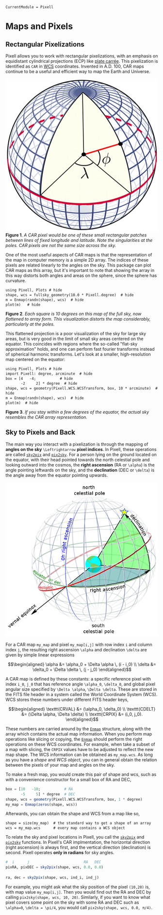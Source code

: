 
```@meta
CurrentModule = Pixell
```

# Maps and Pixels

## Rectangular Pixelizations

Pixell allows you to work with rectangular pixelizations, with an emphasis on equidistant cylindrical projections (ECP) like [plate carrée](https://pro.arcgis.com/en/pro-app/2.8/help/mapping/properties/plate-carree.htm). This pixelization is identified as `CAR` in [WCS](https://www.atnf.csiro.au/people/mcalabre/WCS/) coordinates. Invented in A.D. 100, CAR maps continue to be a useful and efficient way to map the Earth and Universe. 

![longitude and latitude on the sphere](assets/Latitude_and_longitude_graticule_on_a_sphere.svg)
**Figure 1**. *A CAR pixel would be one of these small rectangular patches between lines of fixed longitude and latitude. Note the singularities at the poles. CAR pixels are not the same size across the sky.*

One of the most useful aspects of CAR maps is that the representation of the map in computer memory is a simple 2D array. The indices of these pixels are related linearly to the angles on the sky. This package can plot CAR maps as this array, but it's important to note that showing the array in this way distorts both angles and areas on the sphere, since the sphere has curvature.

```@example intro
using Pixell, Plots # hide
shape, wcs = fullsky_geometry(10.0 * Pixell.degree)  # hide
m = Enmap(randn(shape), wcs)  # hide
plot(m)   # hide
```
**Figure 2**. *Each square is 10 degrees on this map of the full sky, now flattened to array form. This visualization distorts the map considerably, particularly at the poles.*

This flattened projection is a poor visualization of the sky for large sky areas, but is very good in the limit of small sky areas centered on the equator. This coincides with regions where the so-called "flat-sky approximation" holds, and one can perform fast fourier transforms instead of spherical harmonic transforms. Let's look at a smaller, high-resolution map centered on the equator:

```@example intro
using Pixell, Plots # hide
import Pixell: degree, arcminute  # hide
box = [4   -4;           # hide
       -2     2] * degree  # hide
shape, wcs = geometry(Pixell.WCS.WCSTransform, box, 10 * arcminute)  # hide
m = Enmap(randn(shape), wcs)  # hide
plot(m)  # hide
```
**Figure 3**. *If you stay within a few degrees of the equator, the actual sky resembles the CAR array representation.*

## Sky to Pixels and Back
The main way you interact with a pixelization is through the mapping of **angles on the sky** ``\Leftrightarrow`` **pixel indices**. In Pixell, these operations are called [`sky2pix`](@ref) and [`pix2sky`](@ref). For a person lying on the ground located on the equator, with their head pointed towards the north celestial pole and looking outward into the cosmos, the **right ascension** (RA or ``\alpha``) is the angle pointing leftwards on the sky, and the **declination** (DEC or ``\delta``) is the angle away from the equator pointing upwards.


![longitude and latitude on the sphere](assets/Ra_and_dec_on_celestial_sphere.png)

For a CAR map `my_map` and pixel `my_map[i,j]` with row index ``i`` and column index ``j``, the resulting right ascension ``\alpha`` and declination ``\delta`` are given by simple linear expressions

```math
\begin{aligned}
    \alpha &= \alpha_0 + \Delta \alpha \, (i - i_0)   \\
    \delta &= \delta_0 + \Delta \delta \, (j - j_0)  
\end{aligned}
```

A CAR map is defined by these constants: a specific reference pixel with index ``i_0``, ``j_0`` that has reference angle ``\alpha_0``, ``\delta_0``, and global pixel angular size specified by ``\Delta \alpha``, ``\Delta \delta``. These are stored in the FITS file header in a system called the World Coordinate System (WCS). WCS stores these numbers under different FITS header keys,

```math
\begin{aligned}
    \texttt{CRVAL} &= (\alpha_0, \delta_0)   \\
    \texttt{CDELT} &= (\Delta \alpha, \Delta \delta)   \\
    \texttt{CRPIX} &= (i_0, j_0).
\end{aligned}
```

These numbers are carried around by the [`Enmap`](@ref) structure, along with the array which contains the actual map information. When you perform map operations like slicing or copying, the [`Enmap`](@ref) should perform the right operations on these WCS coordinates. For example, when take a subset of a map with slicing, the `CRPIX` values have to be adjusted to reflect the new map shape. The WCS information can be obtained as `my_map.wcs`. As long as you have a *shape* and *WCS object*, you can in general obtain the relation between the pixels of your map and angles on the sky. 

To make a fresh map, you would create this pair of shape and wcs, such as with a convenience constructor for a small box of RA and DEC,
```julia
box = [10   -10;           # RA
       -5     5] * degree  # DEC
shape, wcs = geometry(Pixell.WCS.WCSTransform, box, 1 * degree)
my_map = Enmap(zeros(shape, wcs))
```

Afterwards, you can obtain the shape and WCS from a map like so,
```
shape = size(my_map)  # the standard way to get a shape of an array
wcs = my_map.wcs      # every map contains a WCS object
```

To relate the sky and pixel locations in Pixell, you call the [`sky2pix`](@ref) and [`pix2sky`](@ref) functions. In Pixell's CAR implmentation, the horizontal direction (right ascension) is always first, and the vertical direction (declination) is second. Pixell operates **only in radians** for sky angles.

```julia
#  i      j                         RA   DEC
pixRA, pixDEC = sky2pix(shape, wcs, 0.0, 0.0)

ra, dec = sky2pix(shape, wcs, ind_i, ind_j)
```

For example, you might ask what the sky position of the pixel `(10,20)` is, with map value `my_map[i,j]`. Then you would find out the RA and DEC by calling `pix2sky(shape, wcs, 10, 20)`. Similarly, if you want to know what pixel covers some point on the sky with some RA and DEC such as ``\alpha=0``, ``\delta = \pi/4``, you would call `pix2sky(shape, wcs, 0.0, π/4)`.
